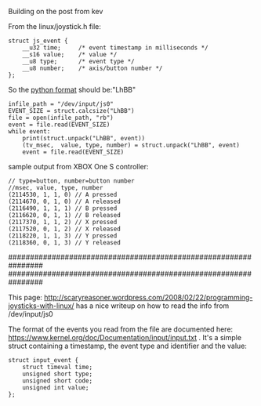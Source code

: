 Building on the post from kev

From the linux/joystick.h file:

    struct js_event {
    	__u32 time;	    /* event timestamp in milliseconds */
	    __s16 value;	/* value */
    	__u8 type;	    /* event type */
    	__u8 number;	/* axis/button number */
    };

So the [python format][1] should be:"LhBB"

    infile_path = "/dev/input/js0"
    EVENT_SIZE = struct.calcsize("LhBB")
    file = open(infile_path, "rb")
    event = file.read(EVENT_SIZE)
    while event:
        print(struct.unpack("LhBB", event))
        (tv_msec,  value, type, number) = struct.unpack("LhBB", event)
        event = file.read(EVENT_SIZE)

sample output from XBOX One S controller:

    // type=button, number=button number
    //msec, value, type, number
    (2114530, 1, 1, 0) // A pressed
    (2114670, 0, 1, 0) // A released
    (2116490, 1, 1, 1) // B pressed
    (2116620, 0, 1, 1) // B released
    (2117370, 1, 1, 2) // X pressed
    (2117520, 0, 1, 2) // X released
    (2118220, 1, 1, 3) // Y pressed
    (2118360, 0, 1, 3) // Y released

  [1]: https://docs.python.org/2/library/struct.html

################################################################
################################################################

This page: http://scaryreasoner.wordpress.com/2008/02/22/programming-joysticks-with-linux/ has a nice writeup on how to read the info from /dev/input/js0

The format of the events you read from the file are documented here: https://www.kernel.org/doc/Documentation/input/input.txt . It's a simple struct containing a timestamp, the event type and identifier and the value:

    struct input_event {
    	struct timeval time;
    	unsigned short type;
    	unsigned short code;
    	unsigned int value;
    };

